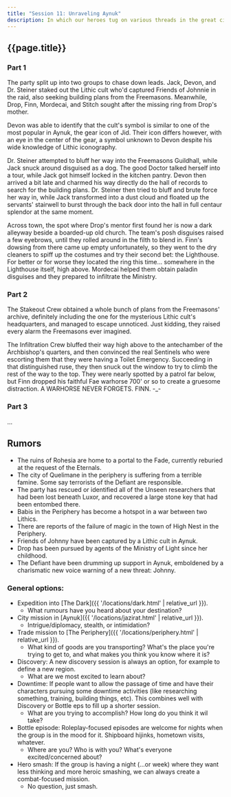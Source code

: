 ```yaml
---
title: "Session 11: Unraveling Aynuk"
description: In which our heroes tug on various threads in the great city of Aynuk.
---
```


## {{page.title}}

### Part 1

The party split up into two groups to chase down leads. Jack, Devon, and Dr. Steiner staked out the Lithic cult who'd captured Friends of Johnnie in the raid, also seeking building plans from the Freemasons. Meanwhile, Drop, Finn, Mordecai, and Stitch sought after the missing ring from Drop's mother.

Devon was able to identify that the cult's symbol is similar to one of the most popular in Aynuk, the gear icon of Jid. Their icon differs however, with an eye in the center of the gear, a symbol unknown to Devon despite his wide knowledge of Lithic iconography.

Dr. Steiner attempted to bluff her way into the Freemasons Guildhall, while Jack snuck around disguised as a dog. The good Doctor talked herself into a tour, while Jack got himself locked in the kitchen pantry. Devon then arrived a bit late and charmed his way directly do the hall of records to search for the building plans. Dr. Steiner then tried to bluff and brute force her way in, while Jack transformed into a dust cloud and floated up the servants' stairwell to burst through the back door into the hall in full centaur splendor at the same moment.

Across town, the spot where Drop's mentor first found her is now a dark alleyway beside a boarded-up old church. The team's posh disguises raised a few eyebrows, until they rolled around in the filth to blend in. Finn's dowsing from there came up empty unfortunately, so they went to the dry cleaners to spiff up the costumes and try their second bet: the Lighthouse. For better or for worse they located the ring this time... somewhere in the Lighthouse itself, high above. Mordecai helped them obtain paladin disguises and they prepared to infiltrate the Ministry.

### Part 2

The Stakeout Crew obtained a whole bunch of plans from the Freemasons' archive, definitely including the one for the mysterious Lithic cult's headquarters, and managed to escape unnoticed. Just kidding, they raised every alarm the Freemasons ever imagined.

The Infiltration Crew bluffed their way high above to the antechamber of the Archbishop's quarters, and then convinced the real Sentinels who were escorting them that they were having a Toilet Emergency. Succeeding in that distinguished ruse, they then snuck out the window to try to climb the rest of the way to the top. They were nearly spotted by a patrol far below, but Finn dropped his faithful Fae warhorse 700' or so to create a gruesome distraction. A WARHORSE NEVER FORGETS. FINN. -_-

### Part 3

...

## Rumors
* The ruins of Rohesia are home to a portal to the Fade, currently reburied at the request of the Eternals.
* The city of Quelimane in the periphery is suffering from a terrible famine. Some say terrorists of the Defiant are responsible.
* The party has rescued or identified all of the Unseen researchers that had been lost beneath Luxor, and recovered a large stone key that had been entombed there.
* Babis in the Periphery has become a hotspot in a war between two Lithics.
* There are reports of the failure of magic in the town of High Nest in the Periphery.
* Friends of Johnny have been captured by a Lithic cult in Aynuk.
* Drop has been pursued by agents of the Ministry of Light since her childhood.
* The Defiant have been drumming up support in Aynuk, emboldened by a charismatic new voice warning of a new threat: Johnny.

### General options:
* Expedition into [The Dark]({{ '/locations/dark.html' | relative_url }}).
  * What rumours have you heard about your destination?
* City mission in [Aynuk]({{ '/locations/jazirat.html' | relative_url }}).
  * Intrigue/diplomacy, stealth, or intimidation?
* Trade mission to [The Periphery]({{ '/locations/periphery.html' | relative_url }}).
  * What kind of goods are you transporting? What's the place you're trying to get to, and what makes you think you know where it is?
* Discovery: A new discovery session is always an option, for example to define a new region.
  * What are we most excited to learn about?
* Downtime: If people want to allow the passage of time and have their characters pursuing some downtime activities (like researching something, training, building things, etc). This combines well with Discovery or Bottle eps to fill up a shorter session.
  * What are you trying to accomplish? How long do you think it wil take?
* Bottle episode: Roleplay-focused episodes are welcome for nights when the group is in the mood for it. Shipboard hijinks, hometown visits, whatever.
  * Where are you? Who is with you? What's everyone excited/concerned about?
* Hero smash: If the group is having a night (...or week) where they want less thinking and more heroic smashing, we can always create a combat-focused mission.
  * No question, just smash.
